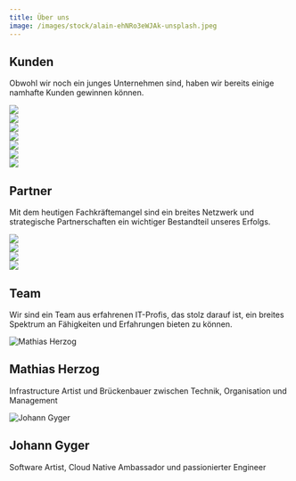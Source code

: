 ```yaml
---
title: Über uns
image: /images/stock/alain-ehNRo3eWJAk-unsplash.jpeg
---
```


## Kunden

Obwohl wir noch ein junges Unternehmen sind, haben wir bereits einige namhafte Kunden gewinnen können.

<div class="row">
    <div class="article col col-4 col-d-6 col-t-12">
        <div class="sqr_border">
            <div class="sqr">
                <a href="https://www.ace.ch/">
                    <img src="/images/customers/ace.png"/>
                </a>
            </div>
        </div>
    </div>
    <div class="article col col-4 col-d-6 col-t-12">
        <div class="sqr_border">
            <div class="sqr">
                <a href="https://www.bedag.ch/">
                    <img src="/images/customers/bedag.png">
                </a>
            </div>
        </div>
    </div>
    <div class="article col col-4 col-d-6 col-t-12">
        <div class="sqr_border">
            <div class="sqr">
                <a href="https://www.bfh.ch/">
                    <img src="/images/customers/bfh.svg"/>
                </a>
            </div>
        </div>
    </div>
    <div class="article col col-4 col-d-6 col-t-12">
        <div class="sqr_border">
            <div class="sqr">
                <a href="https://www.bison-group.com/">
                    <img src="/images/customers/bison.svg">
                </a>
            </div>
        </div>
    </div>
    <div class="article col col-4 col-d-6 col-t-12">
        <div class="sqr_border">
            <div class="sqr">
                <a href="https://www.bit.admin.ch/">
                    <img src="/images/customers/bund.svg">
                </a>
            </div>
        </div>
    </div>
    <div class="article col col-4 col-d-6 col-t-12">
        <div class="sqr_border">
            <div class="sqr">
                <a href="https://www.gelan.ch/">
                    <img src="/images/customers/gelan.png">
                </a>
            </div>
        </div>
    </div>
    <div class="article col col-4 col-d-6 col-t-12">
        <div class="sqr_border">
            <div class="sqr">
                <a href="https://www.mobiliar.ch/">
                    <img src="/images/customers/mobiliar.svg">
                </a>
            </div>
        </div>
    </div>
</div>

## Partner

Mit dem heutigen Fachkräftemangel sind ein breites Netzwerk und strategische Partnerschaften ein wichtiger Bestandteil
unseres Erfolgs.

<div class="row">
    <div class="article col col-4 col-d-6 col-t-12">
        <div class="sqr_border">
            <div class="sqr">
                <a href="https://avega.ch/">
                    <img src="/images/partners/avega.svg"/>
                </a>
            </div>
        </div>
    </div>
    <div class="article col col-4 col-d-6 col-t-12">
        <div class="sqr_border">
            <div class="sqr">
                <a href="https://bespinian.io/">
                    <img src="/images/partners/bespinian.svg"/>
                </a>
            </div>
        </div>
    </div>
    <div class="article col col-4 col-d-6 col-t-12">
        <div class="sqr_border">
            <div class="sqr">
                <a href="https://www.kiwi.ch/">
                    <img src="/images/partners/kiwi.png"/>
                </a>
            </div>
        </div>
    </div>
    <div class="article col col-4 col-d-6 col-t-12">
        <div class="sqr_border">
            <div class="sqr">
                <a href="https://nuvibit.com/">
                    <img src="/images/partners/nuvibit.png"/>
                </a>
            </div>
        </div>
    </div>
</div>

## Team

Wir sind ein Team aus erfahrenen IT-Profis, das stolz darauf ist, ein breites Spektrum an Fähigkeiten und Erfahrungen 
bieten zu können.

<div class="row">
    <div class="article col col-4 col-d-6 col-t-12">
      <div class="article__inner">
        <div class="article__head">
          <div class="sqr_border"><div class="sqr">
            <img alt="Mathias Herzog" src="/images/team/mathiasherzog.png">
          </div></div>
        </div>
        <div class="article__content">
          <h2 class="article__title">Mathias Herzog &nbsp <a class="scl" href="https://www.linkedin.com/in/mathias-herzog-888a6788/">
            <i class="ion ion-logo-linkedin" style="color: #0580c4;"></i>
          </a></h2>
          <p class="article__excerpt">Infrastructure Artist und Brückenbauer zwischen Technik, Organisation und Management</p>
        </div>
      </div>
    </div>
    <div class="article col col-4 col-d-6 col-t-12">
      <div class="article__inner">
        <div class="article__head">
          <div class="sqr_border"><div class="sqr">
            <img alt="Johann Gyger" src="/images/team/johanngyger.png">
          </div></div>
        </div>
        <div class="article__content">
          <h2 class="article__title">Johann Gyger &nbsp <a class="scl" href="https://www.linkedin.com/in/johanngyger/">
            <i class="ion ion-logo-linkedin" style="color: #0580c4;"></i></a>
          </h2>
          <p class="article__excerpt">Software Artist, Cloud Native Ambassador und passionierter Engineer</p>
        </div>
      </div>
    </div>
</div>
